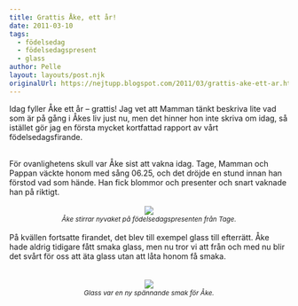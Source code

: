 ```yaml
---
title: Grattis Åke, ett år!
date: 2011-03-10
tags: 
  - födelsedag
  - födelsedagspresent
  - glass	
author: Pelle
layout: layouts/post.njk
originalUrl: https://nejtupp.blogspot.com/2011/03/grattis-ake-ett-ar.html
---
```


Idag fyller Åke ett år – grattis! Jag vet att Mamman tänkt beskriva lite vad som är på gång i Åkes liv just nu, men det hinner hon inte skriva om idag, så istället gör jag en första mycket kortfattad rapport av vårt födelsedagsfirande.<br><div style="text-align: center;"><div style="text-align: left;"><br>För ovanlighetens skull var Åke sist att vakna idag. Tage, Mamman och Pappan väckte honom med sång 06.25, och det dröjde en stund innan han förstod vad som hände. Han fick blommor och presenter och snart vaknade han på riktigt.<br><br><div style="text-align: center;"><img src="../../../../img/%25C3%2585kes%2Bf%25C3%25B6delsedag-_MG_8005.jpg"><br><span style="font-size:85%;"><span style="font-style: italic;">Åke stirrar nyvaket på födelsedagspresenten från Tage.</span></span><br></div><br>På kvällen fortsatte firandet, det blev till exempel glass till efterrätt. Åke hade aldrig tidigare fått smaka glass, men nu tror vi att från och med nu blir det svårt för oss att äta glass utan att låta honom få smaka.<br></div><br><br></div><div style="text-align: center;"><img src="../../../../img/%25C3%2585kes%2Bf%25C3%25B6delsedag-_MG_8062.jpg"><br><span style="font-size:85%;"><span style="font-style: italic;">Glass var en ny spännande smak för Åke.</span></span><br></div>
<!-- no comments on this post -->